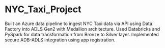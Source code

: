 # NYC_Taxi_Project
Built an Azure data pipeline to ingest NYC Taxi data via API using Data Factory into ADLS Gen2 with Medallion architecture. Used Databricks and PySpark for data transformation from Bronze to Silver layer. Implemented secure ADB-ADLS integration using app registration.
